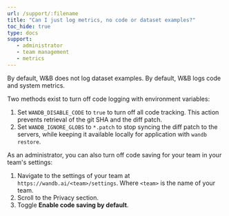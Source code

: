 ```yaml
---
url: /support/:filename
title: "Can I just log metrics, no code or dataset examples?"
toc_hide: true
type: docs
support:
   - administrator
   - team management
   - metrics
---
```


By default, W&B does not log dataset examples. By default, W&B logs code and system metrics.

Two methods exist to turn off code logging with environment variables:

1. Set `WANDB_DISABLE_CODE` to `true` to turn off all code tracking. This action prevents retrieval of the git SHA and the diff patch.
2. Set `WANDB_IGNORE_GLOBS` to `*.patch` to stop syncing the diff patch to the servers, while keeping it available locally for application with `wandb restore`.

As an administrator, you can also turn off code saving for your team in your team's settings:

1. Navigate to the settings of your team at `https://wandb.ai/<team>/settings`. Where `<team>` is the name of your team.
2. Scroll to the Privacy section.
3. Toggle **Enable code saving by default**. 